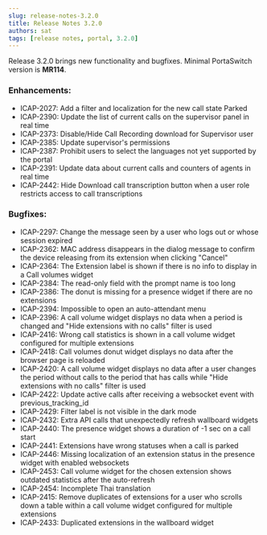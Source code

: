 ```yaml
---
slug: release-notes-3.2.0
title: Release Notes 3.2.0
authors: sat
tags: [release notes, portal, 3.2.0]
---
```


Release 3.2.0 brings new functionality and bugfixes. 
Minimal PortaSwitch version is **MR114**.

### Enhancements:
- ICAP-2027: Add a filter and localization for the new call state Parked
- ICAP-2390: Update the list of current calls on the supervisor panel in real time
- ICAP-2373: Disable/Hide Call Recording download for Supervisor user
- ICAP-2385: Update supervisor's permissions
- ICAP-2387: Prohibit users to select the languages not yet supported by the portal
- ICAP-2391: Update data about current calls and counters of agents in real time
- ICAP-2442: Hide Download call transcription button when a user role restricts access to call transcriptions
<!--truncate-->

### Bugfixes:
- ICAP-2297: Change the message seen by a user who logs out or whose session expired
- ICAP-2362: MAC address disappears in the dialog message to confirm the device releasing from its extension when clicking "Cancel"
- ICAP-2364: The Extension label is shown if there is no info to display in a Call volumes widget
- ICAP-2384: The read-only field with the prompt name is too long
- ICAP-2386: The donut is missing for a presence widget if there are no extensions
- ICAP-2394: Impossible to open an auto-attendant menu
- ICAP-2396: A call volume widget displays no data when a period is changed and "Hide extensions with no calls" filter is used
- ICAP-2416: Wrong call statistics is shown in a call volume widget configured for multiple extensions
- ICAP-2418: Call volumes donut widget displays no data after the browser page is reloaded
- ICAP-2420: A call volume widget displays no data after a user changes the period without calls to the period that has calls while "Hide extensions with no calls" filter is used
- ICAP-2422: Update active calls after receiving a websocket event with previous_tracking_id
- ICAP-2429: Filter label is not visible in the dark mode
- ICAP-2432: Extra API calls that unexpectedly refresh wallboard widgets
- ICAP-2440: The presence widget shows a duration of -1 sec on a call start
- ICAP-2441: Extensions have wrong statuses when a call is parked
- ICAP-2446: Missing localization of an extension status in the presence widget with enabled websockets
- ICAP-2453: Call volume widget for the chosen extension shows outdated statistics after the auto-refresh
- ICAP-2454: Incomplete Thai translation
- ICAP-2415: Remove duplicates of extensions for a user who scrolls down a table within a call volume widget configured for multiple extensions
- ICAP-2433: Duplicated extensions in the wallboard widget